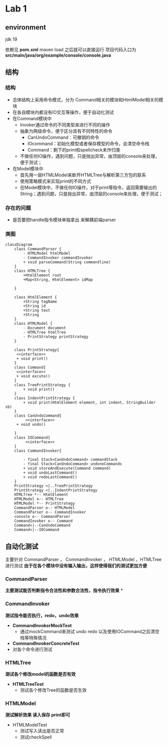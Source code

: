 # Lab 1
## environment
jdk 19

依赖见 **pom.xml**
maven load 之后就可以直接运行
项目代码入口为**src/main/java/org/example/console/console.java**

## 结构
### 结构
* 总体结构上采用命令模式，分为 Command相关的模块和HtmlModel相关的模块
* 在各自模块内都没有IO交互等操作，便于自动化测试
* 在Command模块中
  * Invoker通过命令的不同类型来进行不同的操作
  * 抽象为两级命令，便于区分具有不同特性的命令
    * CanUndoCommand：可撤销的命令
    * IOcommand：初始化模型或者保存模型的命令，会清空命令栈
    * Command：剩下的print和spellcheck未作归类
  * 不做任何IO操作，遇到问题，只是抛出异常，由顶层的console来处理，便于测试；
* 在Model模块中
  * 首先用一层HTMLModel来断开HTMLTree与解析第三方包的联系
  * 使用策略模式来实现print的不同方式
  * 在Model模块中，不做任何IO操作，对于print等指令，返回需要输出的String；遇到问题，只是抛出异常，由顶层的console来处理，便于测试；


### 存在的问题
* 是否要把handle指令模块单独拿出 来解耦前端parser
### 类图

```mermaid
classDiagram
    class CommandParser {
        - HTMLModel htmlModel
        - CommandInvoker commandInvoker
        + void parseCommand(String commandline)
    }
    class HTMLTree {
        +HtmlElement root
        +Map<String, HtmlElement> idMap
        
    }

    class HtmlElement {
        +String tagName
        +String id
        +String text
        +String
    }
    class HTMLModel {
        - Document document
        - HTMLTree htmlTree
        - PrintStrategy printStrategy
    }

    class PrintStrategy{
     <<interface>>
     + void print()
    }
    class Command{
     <<interface>>
     + void excute()
    }
    class TreePrintStrategy {
        + void print()
    }
    class IndentPrintStrategy {
        + void print(HtmlElement element, int indent, StringBuilder sb)
    }
    class CanUndoCommand{
         <<interface>>
     + void undo()

    }
    class IOCommand{
         <<interface>>
    }
    class CommandInvoker{
        
        - final Stack<CanUndoCommand> commandStack
        - final Stack<CanUndoCommand> undoneCommands
        + void storeAndExecute(Command command)
        + void undoLastCommand()
        + void redoLastCommand()
    }
    PrintStrategy <|..TreePrintStrategy 
    PrintStrategy <|..IndentPrintStrategy 
    HTMLTree *-- HtmlElement 
    HTMLModel o-- HTMLTree 
    HTMLModel *-- PrintStrategy
    CommandParser o-- HTMLModel  
    CommandParser o-- CommandInvoker
    console o-- CommandParser
    CommandInvoker o-- Command
    Command<|--CanUndoCommand
    Command<|--IOCommand
```
## 自动化测试
主要针对 CommandParser ， CommandInvoker ， HTMLModel ，HTMLTree进行测试
**由于在各个模块中没有输入输出，这样使得我们的测试更加方便**

### CommandParser
**主要测试能否判断指令合法性和参数合法性，指令执行效果**
* 
### CommandInvoker
**测试指令能否执行，redo，undo效果**
* **CommandInvokerMockTest**
  * 通过mockCommand来测试 undo redo 以及使用IOCommand之后清空栈等特殊情况
*  **CommandInvokerConcreteTest**
  * 对各个命令进行测试
### HTMLTree
**测试各个修改model的函数是否有效**
* **HTMLTreeTest**
  * 测试各个修改Tree的函数是否生效
### HTMLModel
**测试解析效果 读入保存 print即可**
* HTMLModelTest
  * 测试写入读出是否正常
  * 测试checkSpell